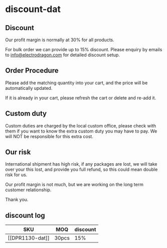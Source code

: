 
# discount-dat

## Discount 

Our profit margin is normally at 30% for all products. 

For bulk order we can provide up to 15% discount. Please enquiry by emails to info@electrodragon.com for detailed discount setup. 

## Order Procedure

Please add the matching quantity into your cart, and the price will be automatically updated. 

If it is already in your cart, please refresh the cart or delete and re-add it. 


## Custom duty 

Custom duties are charged by the local custom office, please check with them if you want to know the extra custom duty you may have to pay. We will NOT be responsible for this extra cost. 


## Our risk 

International shipment has high risk, if any packages are lost, we will take over your this lost, and provide you full refund, so this could mean double risk for us. 

Our profit margin is not much, but we are working on the long term customer relationship.

Thank you.






## discount log 

| SKU             | MOQ   | discount |
| --------------- | ----- | -------- |
| [[DPR1130-dat]] | 30pcs | 15%      |